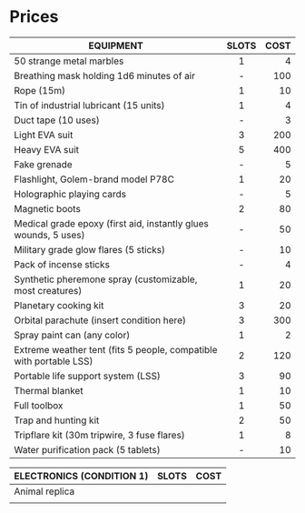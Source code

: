 
# Prices

| **EQUIPMENT**                                                      | **SLOTS** | **COST** |
| ------------------------------------------------------------------ | :-------: | -------: |
| 50 strange metal marbles                                           |     1     |        4 |
| Breathing mask holding 1d6 minutes of air                          |     -     |      100 |
| Rope (15m)                                                         |     1     |       10 |
| Tin of industrial lubricant (15 units)                             |     1     |        4 |
| Duct tape (10 uses)                                                |     -     |        3 |
| Light EVA suit                                                     |     3     |      200 |
| Heavy EVA suit                                                     |     5     |      400 |
| Fake grenade                                                       |     -     |        5 |
| Flashlight, Golem-brand model P78C                                 |     1     |       20 |
| Holographic playing cards                                          |     -     |        5 |
| Magnetic boots                                                     |     2     |       80 |
| Medical grade epoxy (first aid, instantly glues wounds, 5 uses)    |     -     |       50 |
| Military grade glow flares (5 sticks)                              |     -     |       10 |
| Pack of incense sticks                                             |     -     |        4 |
| Synthetic pheremone spray (customizable, most creatures)           |     1     |       20 |
| Planetary cooking kit                                              |     3     |       20 |
| Orbital parachute (insert condition here)                          |     3     |      300 |
| Spray paint can (any color)                                        |     1     |        2 |
| Extreme weather tent (fits 5 people, compatible with portable LSS) |     2     |      120 |
| Portable life support system (LSS)                                 |     3     |       90 |
| Thermal blanket                                                    |     1     |       10 |
| Full toolbox                                                       |     1     |       50 |
| Trap and hunting kit                                               |     2     |       50 |
| Tripflare kit (30m tripwire, 3 fuse flares)                        |     1     |        8 |
| Water purification pack (5 tablets)                                |     -     |       10 |

| **ELECTRONICS** (CONDITION 1) | **SLOTS** | **COST** |
| ----------------------------- | --------- | -------- |
| Animal replica                |           |          |
|                               |           |          |
